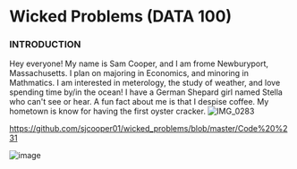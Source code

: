 # Wicked Problems (DATA 100)
### INTRODUCTION
Hey everyone! My name is Sam Cooper, and I am frome Newburyport, Massachusetts. I plan on majoring in Economics, and minoring in Mathmatics. I am interested in meterology, the study of weather, and love spending time by/in the ocean! I have a German Shepard girl named Stella who can't see or hear. A fun fact about me is that I despise coffee. My hometown is know for having the first oyster cracker.
![IMG_0283](https://user-images.githubusercontent.com/89928018/132037423-95d8654a-9627-48f8-a90b-342b6b1a08c5.jpg)

https://github.com/sjcooper01/wicked_problems/blob/master/Code%20%231

![image](https://user-images.githubusercontent.com/89928018/132257396-070aeefb-d74f-44b9-8374-cf5f5e29abeb.png)
